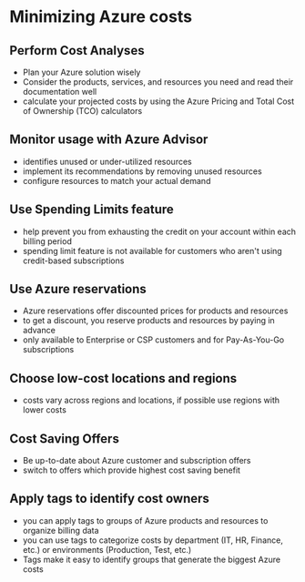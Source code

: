 # Minimizing Azure costs

## Perform Cost Analyses

- Plan your Azure solution wisely
- Consider the products, services, and resources you need and read their documentation well
- calculate your projected costs by using the Azure Pricing and Total Cost of Ownership (TCO) calculators

## Monitor usage with Azure Advisor

- identifies unused or under-utilized resources
- implement its recommendations by removing unused resources
- configure resources to match your actual demand

## Use Spending Limits feature

- help prevent you from exhausting the credit on your account within each billing period 
- spending limit feature is not available for customers who aren't using credit-based subscriptions

## Use Azure reservations

- Azure reservations offer discounted prices for products and resources
- to get a discount, you reserve products and resources by paying in advance
- only available to Enterprise or CSP customers and for Pay-As-You-Go subscriptions

## Choose low-cost locations and regions

- costs vary across regions and locations, if possible use regions with lower costs 

## Cost Saving Offers

- Be up-to-date about Azure customer and subscription offers 
- switch to offers which provide highest cost saving benefit

## Apply tags to identify cost owners

- you can apply tags to groups of Azure products and resources to organize billing data
- you can use tags to categorize costs by department (IT, HR, Finance, etc.) or environments (Production, Test, etc.)
-  Tags make it easy to identify groups that generate the biggest Azure costs